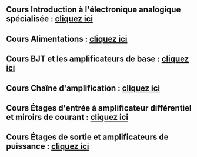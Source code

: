## Cours Introduction à l'électronique analogique spécialisée : <a href="https://afarciniegasm.github.io/Enseignement/Electronique/SE5/00_Cours_Intro_SE5.pdf" target="_blank">cliquez ici</a>  <br>

## Cours Alimentations : <a href="https://afarciniegasm.github.io/Enseignement/Electronique/SE5/01_Cours_Alimentations.pdf" target="_blank">cliquez ici</a>  <br>

## Cours BJT et les amplificateurs de base : <a href="https://afarciniegasm.github.io/Enseignement/Electronique/SE5/02_Cours_TransistorBipolaire_Amplificateurs.pdf" target="_blank">cliquez ici</a>  <br>

## Cours Chaîne d'amplification : <a href="https://afarciniegasm.github.io/Enseignement/Electronique/SE5/03_Cours_ChaineAmplification.pdf" target="_blank">cliquez ici</a>  <br>

## Cours Étages d'entrée à amplificateur différentiel et miroirs de courant : <a href="https://afarciniegasm.github.io/Enseignement/Electronique/SE5/04_Cours_AmpliDiffMiroirCourant.pdf" target="_blank">cliquez ici</a>  <br>

## Cours Étages de sortie  et amplificateurs de puissance : <a href="https://afarciniegasm.github.io/Enseignement/Electronique/SE5/05_Cours_AmpliPuissance.pdf" target="_blank">cliquez ici</a>  <br>
